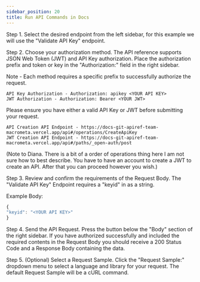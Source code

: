 ```yaml
---
sidebar_position: 20
title: Run API Commands in Docs
---
```


Step 1. Select the desired endpoint from the left sidebar, for this example we will use the "Validate API Key" endpoint.

Step 2. Choose your authorization method. The API reference supports JSON Web Token (JWT) and API Key authorization. Place the authorization prefix and token or key in the "Authorization:" field in the right sidebar.

Note - Each method requires a specific prefix to successfully authorize the request. 

```
API Key Authorization - Authorization: apikey <YOUR API KEY>
JWT Authorization - Authorization: Bearer <YOUR JWT> 
```

Please ensure you have either a valid API Key or JWT before submitting your request.

```
API Creation API Endpoint - https://docs-git-apiref-team-macrometa.vercel.app/api#/operations/CreateApiKey
JWT Creation API Endpoint - https://docs-git-apiref-team-macrometa.vercel.app/api#/paths/_open-auth/post
```

(Note to Diana. There is a bit of a order of operations thing here I am not sure how to best describe. You have to have an account to create a JWT to create an API. After that you can proceed however you wish.)

Step 3. Review and confirm the requirements of the Request Body. The "Validate API Key" Endpoint requires a "keyid" in as a string.

Example Body: 

```js
{
"keyid": "<YOUR API KEY>"
}
```

Step 4. Send the API Request. Press the button below the "Body" section of the right sidebar. If you have authorized successfully and included the required contents in the Request Body you should receive a 200 Status Code and a Response Body containing the data.

Step 5. (Optional) Select a Request Sample. Click the "Request Sample:" dropdown menu to select a language and library for your request. The default Request Sample will be a cURL command. 